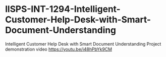 # llSPS-INT-1294-Intelligent-Customer-Help-Desk-with-Smart-Document-Understanding
Intelligent Customer Help Desk with Smart Document Understanding
Project demonstration video
https://youtu.be/i48hPbYk9CM
